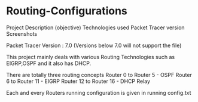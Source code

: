 # Routing-Configurations

Project Description (objective) Technologies used Packet Tracer version Screenshots

Packet Tracer Version : 7.0 (Versions below 7.0 will not support the file)

This project mainly deals with various Routing Technologies such as EIGRP,OSPF and it also has DHCP.

There are totally three routing concepts 
Router 0 to Router 5 - OSPF
Router 6 to Router 11  - EIGRP
Router 12 to Router 16 - DHCP Relay

Each and every Routers running configuration is given in running config.txt 

